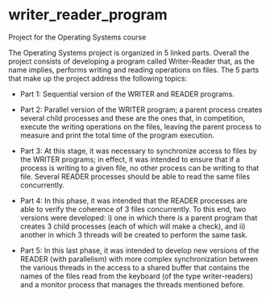 # writer_reader_program
 Project for the Operating Systems course

The Operating Systems project is organized in 5 linked parts.
Overall the project consists of developing a program called Writer-Reader that, as the name implies, performs writing and reading operations on files.
The 5 parts that make up the project address the following topics:

- Part 1: Sequential version of the WRITER and READER programs.

- Part 2: Parallel version of the WRITER program; a parent process creates several child processes and these are the ones that, in competition, execute the writing operations on the files, leaving the parent process to measure and print the total time of the program execution.

- Part 3: At this stage, it was necessary to synchronize access to files by the WRITER programs; in effect, it was intended to ensure that if a process is writing to a given file, no other process can be writing to that file. Several READER processes should be able to read the same files concurrently.

- Part 4: In this phase, it was intended that the READER processes are able to verify the coherence of 3 files concurrently. To this end, two versions were developed:
i) one in which there is a parent program that creates 3 child processes (each of which will make a check), and ii) another in which 3 threads will be created to perform the same task.

- Part 5: In this last phase, it was intended to develop new versions of the READER (with parallelism) with more complex synchronization between the various threads in the access to a shared buffer that contains the names of the files read from the keyboard (of the type writer-readers) and a monitor process that manages the threads mentioned before.
